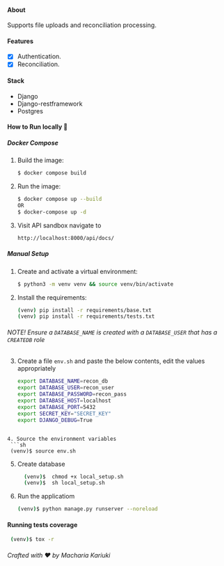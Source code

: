#### About
Supports file uploads and reconciliation processing.

#### Features
- [x] Authentication.
- [x] Reconciliation.

#### Stack
- Django
- Django-restframework
- Postgres

#### How to Run locally 🚀

##### Docker Compose

1. Build the image:

   ```sh
   $ docker compose build
   ```

2. Run the image:

   ```sh
   $ docker compose up --build
   OR
   $ docker-compose up -d
   ```
3. Visit API sandbox navigate to
   ```sh
   http://localhost:8000/api/docs/
   ```

##### Manual Setup

1. Create and activate a virtual environment:

   ```sh
   $ python3 -m venv venv && source venv/bin/activate
   ```

2. Install the requirements:

   ```sh
   (venv) pip install -r requirements/base.txt
   (venv) pip install -r requirements/tests.txt
   ```

###### NOTE! Ensure a `DATABASE_NAME` is created with a `DATABASE_USER` that has a `CREATEDB` role

3. Create a file `env.sh` and paste the below contents, edit the values appropriately
    ```bash
    export DATABASE_NAME=recon_db
    export DATABASE_USER=recon_user
    export DATABASE_PASSWORD=recon_pass
    export DATABASE_HOST=localhost
    export DATABASE_PORT=5432
    export SECRET_KEY="SECRET_KEY"
    export DJANGO_DEBUG=True
  ```

4. Source the environment variables
   ```sh
   (venv)$ source env.sh
   ```
5. Create database
    ```sh
      (venv)$  chmod +x local_setup.sh
      (venv)$  sh local_setup.sh
   ```
6. Run the applicatiom
   ```sh
   (venv)$ python manage.py runserver --noreload
   ```


#### Running tests coverage
 ```sh
  (venv)$ tox -r
 ```

###### Crafted with ❤️ by Macharia Kariuki
